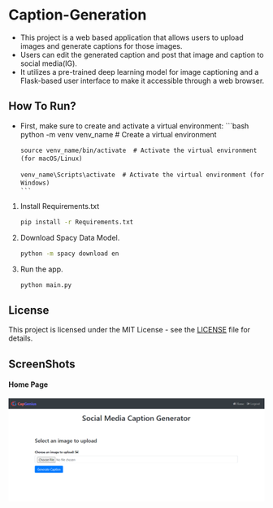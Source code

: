 # Caption-Generation
- This project is a web based application that allows users to upload images and generate captions for those images. 
- Users can edit the generated caption and post that image and caption to social media(IG).
- It utilizes a pre-trained deep learning model for image captioning and a Flask-based user interface to make it accessible through a web browser.

## How To Run?

- First, make sure to create and activate a virtual environment:
      ```bash
      python -m venv venv_name  # Create a virtual environment

      source venv_name/bin/activate  # Activate the virtual environment (for macOS/Linux)
            
      venv_name\Scripts\activate  # Activate the virtual environment (for Windows) 
      ```
1. Install Requirements.txt

    ```bash 
    pip install -r Requirements.txt
    ```
2. Download Spacy Data Model.

      ```bash
      python -m spacy download en
      ```

3. Run the app.

      ```bash
      python main.py
      ```

## License

This project is licensed under the MIT License - see the [LICENSE](LICENSE) file for details.


## ScreenShots

#### Home Page
![Home Page](Homepage.PNG)
